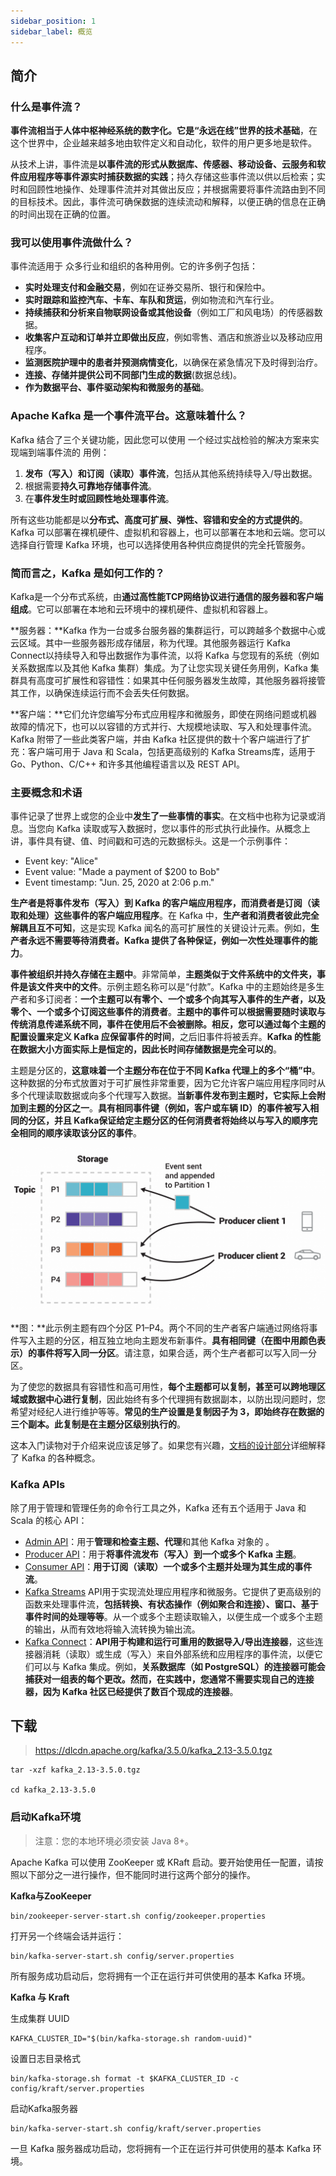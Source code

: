 ```yaml
---
sidebar_position: 1
sidebar_label: 概览
---
```


## 简介

### 什么是事件流？

**事件流相当于人体中枢神经系统的数字化。它是“永远在线”世界的技术基础**，在这个世界中，企业越来越多地由软件定义和自动化，软件的用户更多地是软件。

从技术上讲，事件流是**以事件流的形式从数据库、传感器、移动设备、云服务和软件应用程序等事件源实时捕获数据的实践**；持久存储这些事件流以供以后检索；实时和回顾性地操作、处理事件流并对其做出反应；并根据需要将事件流路由到不同的目标技术。因此，事件流可确保数据的连续流动和解释，以便正确的信息在正确的时间出现在正确的位置。

### 我可以使用事件流做什么？

事件流适用于 众多行业和组织的各种用例。它的许多例子包括：

- **实时处理支付和金融交易**，例如在证券交易所、银行和保险中。
- **实时跟踪和监控汽车、卡车、车队和货运**，例如物流和汽车行业。
- **持续捕获和分析来自物联网设备或其他设备**（例如工厂和风电场）的传感器数据。
- **收集客户互动和订单并立即做出反应**，例如零售、酒店和旅游业以及移动应用程序。
- **监测医院护理中的患者并预测病情变化**，以确保在紧急情况下及时得到治疗。
- **连接、存储并提供公司不同部门生成的数据**(数据总线)。
- **作为数据平台、事件驱动架构和微服务的基础**。

### Apache Kafka 是一个事件流平台。这意味着什么？

Kafka 结合了三个关键功能，因此您可以使用 一个经过实战检验的解决方案来实现端到端事件流的 用例：

1. **发布（写入）和订阅（读取）事件流**，包括从其他系统持续导入/导出数据。
2. 根据需要**持久可靠地存储事件流**。
3. 在**事件发生时或回顾性地处理事件流**。

所有这些功能都是以**分布式、高度可扩展、弹性、容错和安全的方式提供的**。Kafka 可以部署在裸机硬件、虚拟机和容器上，也可以部署在本地和云端。您可以选择自行管理 Kafka 环境，也可以选择使用各种供应商提供的完全托管服务。

### 简而言之，Kafka 是如何工作的？

Kafka是一个分布式系统，由**通过高性能TCP网络协议进行通信的服务器和客户端组成**。它可以部署在本地和云环境中的裸机硬件、虚拟机和容器上。

**服务器：**Kafka 作为一台或多台服务器的集群运行，可以跨越多个数据中心或云区域。其中一些服务器形成存储层，称为代理。其他服务器运行 Kafka Connect以持续导入和导出数据作为事件流，以将 Kafka 与您现有的系统（例如关系数据库以及其他 Kafka 集群）集成。为了让您实现关键任务用例，Kafka 集群具有高度可扩展性和容错性：如果其中任何服务器发生故障，其他服务器将接管其工作，以确保连续运行而不会丢失任何数据。

**客户端：**它们允许您编写分布式应用程序和微服务，即使在网络问题或机器故障的情况下，也可以以容错的方式并行、大规模地读取、写入和处理事件流。Kafka 附带了一些此类客户端，并由 Kafka 社区提供的数十个客户端进行了扩充：客户端可用于 Java 和 Scala，包括更高级别的 Kafka Streams库，适用于 Go、Python、C/C++ 和许多其他编程语言以及 REST API。

### 主要概念和术语

事件记录了世界上或您的企业中**发生了一些事情的事实**。在文档中也称为记录或消息。当您向 Kafka 读取或写入数据时，您以事件的形式执行此操作。从概念上讲，事件具有键、值、时间戳和可选的元数据标头。这是一个示例事件：

- Event key: "Alice"
- Event value: "Made a payment of $200 to Bob"
- Event timestamp: "Jun. 25, 2020 at 2:06 p.m."

**生产者是将事件发布（写入）到 Kafka 的客户端应用程序，而消费者是订阅（读取和处理）这些事件的客户端应用程序**。在 Kafka 中，**生产者和消费者彼此完全解耦且互不可知**，这是实现 Kafka 闻名的高可扩展性的关键设计元素。例如，**生产者永远不需要等待消费者。Kafka 提供了各种保证，例如一次性处理事件的能力**。

**事件被组织并持久存储在主题中**。非常简单，**主题类似于文件系统中的文件夹，事件是该文件夹中的文件**。示例主题名称可以是“付款”。Kafka 中的主题始终是多生产者和多订阅者：**一个主题可以有零个、一个或多个向其写入事件的生产者，以及零个、一个或多个订阅这些事件的消费者**。**主题中的事件可以根据需要随时读取与传统消息传递系统不同，事件在使用后不会被删除。相反，您可以通过每个主题的配置设置来定义 Kafka 应保留事件的时间**，之后旧事件将被丢弃。**Kafka 的性能在数据大小方面实际上是恒定的，因此长时间存储数据是完全可以的**。

主题是分区的，**这意味着一个主题分布在位于不同 Kafka 代理上的多个“桶”中**。这种数据的分布式放置对于可扩展性非常重要，因为它允许客户端应用程序同时从多个代理读取数据或向多个代理写入数据。**当新事件发布到主题时，它实际上会附加到主题的分区之一**。**具有相同事件键（例如，客户或车辆 ID）的事件被写入相同的分区，并且 Kafka保证给定主题分区的任何消费者将始终以与写入的顺序完全相同的顺序读取该分区的事件**。

![概念](./img/streams-and-tables-p1_p4.png)

**图：**此示例主题有四个分区 P1–P4。两个不同的生产者客户端通过网络将事件写入主题的分区，相互独立地向主题发布新事件。**具有相同键（在图中用颜色表示）的事件将写入同一分区**。请注意，如果合适，两个生产者都可以写入同一分区。

为了使您的数据具有容错性和高可用性，**每个主题都可以复制，甚至可以跨地理区域或数据中心进行复制**，因此始终有多个代理拥有数据副本，以防出现问题时，您希望对经纪人进行维护等等。**常见的生产设置是复制因子为 3，即始终存在数据的三个副本。此复制是在主题分区级别执行的**。

这本入门读物对于介绍来说应该足够了。如果您有兴趣，[文档的设计部分](https://kafka.apache.org/documentation/#design)详细解释了 Kafka 的各种概念。

### Kafka APIs

除了用于管理和管理任务的命令行工具之外，Kafka 还有五个适用于 Java 和 Scala 的核心 API：

- [Admin API](https://kafka.apache.org/documentation.html#adminapi)：用于**管理和检查主题、代理**和其他 Kafka 对象的 。
- [Producer API](https://kafka.apache.org/documentation.html#producerapi)：用于**将事件流发布（写入）到一个或多个 Kafka 主题**。
- [Consumer API](https://kafka.apache.org/documentation.html#consumerapi)：**用于订阅（读取）一个或多个主题并处理为其生成的事件流**。
- [Kafka Streams](https://kafka.apache.org/documentation/streams/) API用于实现流处理应用程序和微服务。它提供了更高级别的函数来处理事件流，**包括转换、有状态操作（例如聚合和连接）、窗口、基于事件时间的处理等等**。从一个或多个主题读取输入，以便生成一个或多个主题的输出，从而有效地将输入流转换为输出流。
- [Kafka Connect](https://kafka.apache.org/documentation.html#connect)：**API用于构建和运行可重用的数据导入/导出连接器**，这些连接器消耗（读取）或生成（写入）来自外部系统和应用程序的事件流，以便它们可以与 Kafka 集成。例如，**关系数据库（如 PostgreSQL）的连接器可能会捕获对一组表的每个更改。然而，在实践中，您通常不需要实现自己的连接器，因为 Kafka 社区已经提供了数百个现成的连接器**。
## 下载

> https://dlcdn.apache.org/kafka/3.5.0/kafka_2.13-3.5.0.tgz

```shell
tar -xzf kafka_2.13-3.5.0.tgz

cd kafka_2.13-3.5.0
```

### 启动Kafka环境

> 注意：您的本地环境必须安装 Java 8+。

Apache Kafka 可以使用 ZooKeeper 或 KRaft 启动。要开始使用任一配置，请按照以下部分之一进行操作，但不能同时进行这两个部分的操作。

**Kafka与ZooKeeper**
```shell
bin/zookeeper-server-start.sh config/zookeeper.properties
```

打开另一个终端会话并运行：

```shell
bin/kafka-server-start.sh config/server.properties
```

所有服务成功启动后，您将拥有一个正在运行并可供使用的基本 Kafka 环境。

**Kafka 与 Kraft**

生成集群 UUID

```shell
KAFKA_CLUSTER_ID="$(bin/kafka-storage.sh random-uuid)"
```

设置日志目录格式

```shell
bin/kafka-storage.sh format -t $KAFKA_CLUSTER_ID -c config/kraft/server.properties
```

启动Kafka服务器

```shell
bin/kafka-server-start.sh config/kraft/server.properties
```

一旦 Kafka 服务器成功启动，您将拥有一个正在运行并可供使用的基本 Kafka 环境。